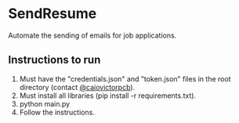 
# SendResume
Automate the sending of emails for job applications.

## Instructions to run

1. Must have the "credentials.json" and "token.json" files in the root directory (contact [@caiovictorpcb](https://github.com/caiovictorpcb)).  
2. Must install all libraries (pip install -r requirements.txt).  
3. python main.py  
4. Follow the instructions.
